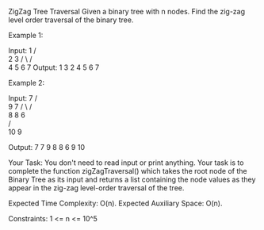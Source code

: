 ZigZag Tree Traversal
Given a binary tree with n nodes. Find the zig-zag level order traversal of the binary tree.

Example 1:

Input:
        1
      /   \
     2       3
    / \    /   \
   4   5  6     7
Output:
1 3 2 4 5 6 7


Example 2:

Input:
           7
        /     \
       9        7
     /  \      /   
    8   8     6     
   /  \
  10   9 

Output:
7 7 9 8 8 6 9 10 


Your Task:
You don't need to read input or print anything. Your task is to complete the function zigZagTraversal() which takes the root node of the Binary Tree as its input and returns a list containing the node values as they appear in the zig-zag level-order traversal of the tree.

Expected Time Complexity: O(n).
Expected Auxiliary Space: O(n).

Constraints:
1 <= n <= 10^5